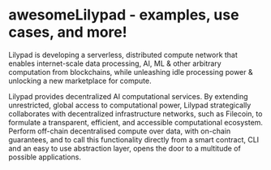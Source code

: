 # awesomeLilypad - examples, use cases, and more!

Lilypad is developing a serverless, distributed compute network that enables internet-scale data processing, AI, ML & other arbitrary computation from blockchains, while unleashing idle processing power & unlocking a new marketplace for compute.

Lilypad provides decentralized AI computational services. By extending unrestricted, global access to computational power, Lilypad strategically collaborates with decentralized infrastructure networks, such as Filecoin, to formulate a transparent, efficient, and accessible computational ecosystem. Perform off-chain decentralised compute over data, with on-chain guarantees, and to call this functionality directly from a smart contract, CLI and an easy to use abstraction layer, opens the door to a multitude of possible applications.
